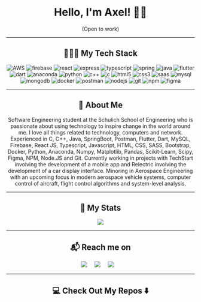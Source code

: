 <h1 align="center"> Hello, I'm Axel! 👋🏻 </h1>
<p align="center"> (Open to work)</p>

<hr>

<h2  align="center">👨🏼‍💻 My Tech Stack</h2>

<p align="center">
  <img src="https://img.shields.io/badge/AWS-%23FF9900.svg?style=for-the-badge&logo=amazon-aws&logoColor=white" alt="AWS"/>
  <img src="https://img.shields.io/badge/firebase-%23039BE5.svg?style=for-the-badge&logo=firebase" alt="firebase"/>
  <img src="https://img.shields.io/badge/react-%2320232a.svg?style=for-the-badge&logo=react&logoColor=%2361DAFB" alt="react"/>
  <img src="https://img.shields.io/badge/express.js-%23404d59.svg?style=for-the-badge&logo=express&logoColor=%2361DAFB" alt="express">
  <img src="https://img.shields.io/badge/typescript-%23007ACC.svg?style=for-the-badge&logo=typescript&logoColor=white" alt="typescript"/>
  <img src="https://img.shields.io/badge/spring-%236DB33F.svg?style=for-the-badge&logo=spring&logoColor=white" alt="spring"/>
  <img src="https://img.shields.io/badge/java-%23ED8B00.svg?style=for-the-badge&logo=java&logoColor=white" alt="java"/>
  <img src="https://img.shields.io/badge/Flutter-%2302569B.svg?style=for-the-badge&logo=Flutter&logoColor=white" alt="flutter"/>
  <img src="https://img.shields.io/badge/dart-%230175C2.svg?style=for-the-badge&logo=dart&logoColor=white" alt="dart"/>
  <img src="https://img.shields.io/badge/Anaconda-%2344A833.svg?style=for-the-badge&logo=anaconda&logoColor=white" alt="anaconda"/>
  <img src="https://img.shields.io/badge/python-3670A0?style=for-the-badge&logo=python&logoColor=ffdd54" alt="python"/>
  <img src="https://img.shields.io/badge/c++-%2300599C.svg?style=for-the-badge&logo=c%2B%2B&logoColor=white" alt="c++"/>
  <img src="https://img.shields.io/badge/c-%2300599C.svg?style=for-the-badge&logo=c&logoColor=white" alt="c"/>
  <img src="https://img.shields.io/badge/html5-%23E34F26.svg?style=for-the-badge&logo=html5&logoColor=white" alt="html5"/>
  <img src="https://img.shields.io/badge/css3-%231572B6.svg?style=for-the-badge&logo=css3&logoColor=white" alt="css3"/>
  <img src="https://img.shields.io/badge/SASS-hotpink.svg?style=for-the-badge&logo=SASS&logoColor=white" alt="saas"/>
  <img src="https://img.shields.io/badge/MySQL-005C84?style=for-the-badge&logo=mysql&logoColor=white" alt="mysql"/>
  <img src="https://img.shields.io/badge/MongoDB-%234ea94b.svg?style=for-the-badge&logo=mongodb&logoColor=white" alt="mongodb"/>
  <img src="https://img.shields.io/badge/docker-%230db7ed.svg?style=for-the-badge&logo=docker&logoColor=white" alt="docker"/>
  <img src="https://img.shields.io/badge/Postman-FF6C37?style=for-the-badge&logo=postman&logoColor=white" alt="postman"/>
  <img src="https://img.shields.io/badge/node.js-6DA55F?style=for-the-badge&logo=node.js&logoColor=white" alt="nodejs"/>
  <img src="https://img.shields.io/badge/git-%23F05033.svg?style=for-the-badge&logo=git&logoColor=white" alt="git"/>
  <img src="https://img.shields.io/badge/-NPM-CB3837?style=for-the-badge&logo=npm&logoColor=white" alt="npm"/>
  <img src="https://img.shields.io/badge/figma-%23F24E1E.svg?style=for-the-badge&logo=figma&logoColor=white" alt="figma"/>
</p>

<hr>

<h2  align="center">👀 About Me</h2>
<p align="center">
Software Engineering student at the Schulich School of Engineering who is passionate about using technology to inspire change in the world around me. I love all things related to technology, computers and network. Experienced in C, C++, Java, SpringBoot, Postman, Flutter, Dart, MySQL, Firebase, React JS, Typescript, Javascript, HTML, CSS, SASS, Bootstrap, Docker, Python, Anaconda, Numpy, Matplotlib, Pandas, Scikit-Learn, Scipy, Figma, NPM, Node.JS and Git. Currently working in projects with TechStart involving the development of a mobile app and Relectric involving the development of a car display interface. Minoring in Aerospace Engineering with an upcoming focus in modern aerospace vehicle systems, computer control of aircraft, flight control algorithms and system-level analysis.
</p>

<hr>

<h2  align="center">📌 My Stats</h2>
<p align="center" justify="center">
  <img src="https://github-readme-stats.vercel.app/api?username=Axeloooo&show_icons=true"/>
</p>

<hr>

<h2  align="center">📬 Reach me on</h2>
<p align="center">
  <a target="_blank"href=""><img src="https://img.shields.io/badge/Portfolio-%23000000.svg?style=for-the-badge&logo=firefox&logoColor=#FF7139"/></a>&nbsp;&nbsp;&nbsp;&nbsp;
  <a target="_blank"href="https://www.linkedin.com/in/axel-s%C3%A1nchez-a1089b23a/"><img src="https://img.shields.io/badge/linkedin-%230077B5.svg?style=for-the-badge&logo=linkedin&logoColor=white"/></a>&nbsp;&nbsp;&nbsp;&nbsp;
  <a target="_blanck"href="mailto:axelshz@gmail.com"><img src="https://img.shields.io/badge/Gmail-D14836?style=for-the-badge&logo=gmail&logoColor=white"/></a>&nbsp;&nbsp;&nbsp;&nbsp;
</p>

<hr>

<h2  align="center">💻 Check Out My Repos ⬇️ </h2>

